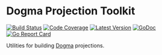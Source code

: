 # Dogma Projection Toolkit

[![Build Status](https://github.com/dogmatiq/projectionkit/workflows/CI/badge.svg)](https://github.com/dogmatiq/projectionkit/actions?workflow=CI)
[![Code Coverage](https://img.shields.io/codecov/c/github/dogmatiq/projectionkit/master.svg)](https://codecov.io/github/dogmatiq/projectionkit)
[![Latest Version](https://img.shields.io/github/tag/dogmatiq/projectionkit.svg?label=semver)](https://semver.org)
[![GoDoc](https://godoc.org/github.com/dogmatiq/projectionkit?status.svg)](https://godoc.org/github.com/dogmatiq/projectionkit)
[![Go Report Card](https://goreportcard.com/badge/github.com/dogmatiq/projectionkit)](https://goreportcard.com/report/github.com/dogmatiq/projectionkit)

Utilities for building [Dogma](https://github.com/dogmatiq/dogma) projections.
